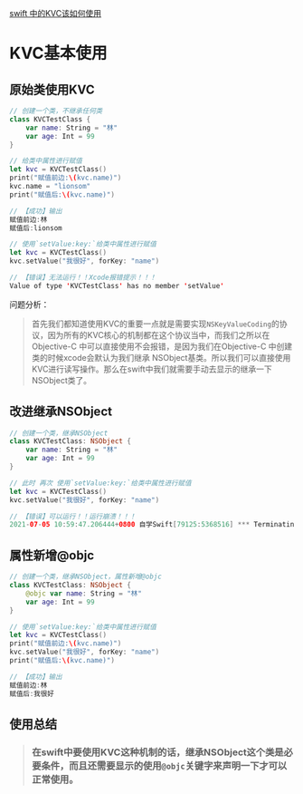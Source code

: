 [swift 中的KVC该如何使用](https://www.jianshu.com/p/ae07646ac9d2)





# KVC基本使用

## 原始类使用KVC

```swift
// 创建一个类，不继承任何类
class KVCTestClass {
    var name: String = "林"
    var age: Int = 99
}

// 给类中属性进行赋值
let kvc = KVCTestClass()
print("赋值前边:\(kvc.name)")
kvc.name = "lionsom"
print("赋值后:\(kvc.name)")

// 【成功】输出
赋值前边:林
赋值后:lionsom
```

```swift
// 使用`setValue:key:`给类中属性进行赋值
let kvc = KVCTestClass()
kvc.setValue("我很好", forKey: "name")

// 【错误】无法运行！！Xcode报错提示！！！
Value of type 'KVCTestClass' has no member 'setValue'
```

问题分析：

> 首先我们都知道使用KVC的重要一点就是需要实现`NSKeyValueCoding`的协议，因为所有的KVC核心的机制都在这个协议当中，而我们之所以在Objective-C 中可以直接使用不会报错，是因为我们在Objective-C 中创建类的时候xcode会默认为我们继承 NSObject基类。所以我们可以直接使用KVC进行读写操作。那么在swift中我们就需要手动去显示的继承一下NSObject类了。



## 改进继承NSObject

```swift
// 创建一个类，继承NSObject
class KVCTestClass: NSObject {
    var name: String = "林"
    var age: Int = 99
}

// 此时 再次 使用`setValue:key:`给类中属性进行赋值
let kvc = KVCTestClass()
kvc.setValue("我很好", forKey: "name")

// 【错误】可以运行！！运行崩溃！！！
2021-07-05 10:59:47.206444+0800 自学Swift[79125:5368516] *** Terminating app due to uncaught exception 'NSUnknownKeyException', reason: '[<自学Swift.KVCTestClass 0x60000164bf00> setValue:forUndefinedKey:]: this class is not key value coding-compliant for the key name.'
```



## 属性新增@objc

```swift
// 创建一个类，继承NSObject，属性新增@objc
class KVCTestClass: NSObject {
    @objc var name: String = "林"
    var age: Int = 99
}

// 使用`setValue:key:`给类中属性进行赋值
let kvc = KVCTestClass()
print("赋值前边:\(kvc.name)")
kvc.setValue("我很好", forKey: "name")
print("赋值后:\(kvc.name)")

// 【成功】输出
赋值前边:林
赋值后:我很好
```



## 使用总结

> ### 在swift中要使用KVC这种机制的话，继承NSObject这个类是必要条件，而且还需要显示的使用`@objc`关键字来声明一下才可以正常使用。



